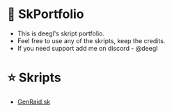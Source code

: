 # 📕 SkPortfolio
- This is deegl's skript portfolio.
- Feel free to use any of the skripts, keep the credits.
- If you need support add me on discord - @deegl

# ⭐ Skripts
- [GenRaid.sk](SkPortfolio/GenRaid.sk)

